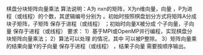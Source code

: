 棋盘分块矩阵向量乘法
算法说明：A为 nxn的矩阵，X为n维向量，向量 ，P为进程（或线程）的个数，其逻辑编号分别为 。初始时按照棋盘划分方式将矩阵A分成 块子矩阵，子矩阵 保存于进程（或线程） ；初始时向量X被分成 个子向量，子向量 保存于进程（或线程） 
要求：
1）基于MPI或OpenMP并行编程，实现棋盘分块矩阵向量乘法；
2）算法可以处理 的情况，其中 可以被P整除。
3）矩阵向量乘的结果向量Y的子向量 保存于进程（或线程） ，结果子向量 需要按顺序输出。